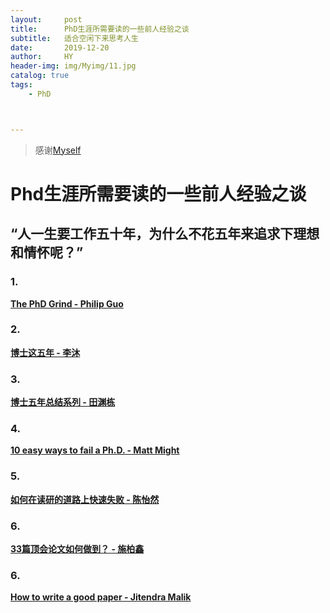 ```yaml
---
layout:     post
title:      PhD生涯所需要读的一些前人经验之谈
subtitle:   适合空闲下来思考人生
date:       2019-12-20
author:     HY
header-img: img/Myimg/11.jpg
catalog: true
tags:
    - PhD



---
```


> 感谢[Myself](https://difftime.github.io/)



# Phd生涯所需要读的一些前人经验之谈
“人一生要工作五十年，为什么不花五年来追求下理想和情怀呢？”
------

### 1. 

[**The PhD Grind - Philip Guo**](https://raw.githubusercontent.com/qipeng/phd-grind-chn/master/phd-grind-chn.pdf)

<!-- 不知道为啥原英文文档不见了，就只好找了个中文版的替代。这本书是 Philip J. Guo 的回忆录，讲诉了他整个PhD生涯，Philip J. Guo的文笔朴实理性，有学术论文风范。 -->


### 2. 

[**博士这五年 - 李沐**](https://zhuanlan.zhihu.com/p/25099638)

<!-- 李沐大佬在知乎上阐述博士五年的学术经历和感想，“人一生要工作五十年，为什么不花五年来追求下理想和情怀呢？” -->

### 3. 

[**博士五年总结系列 - 田渊栋**](http://yuandong-tian.com/five_year_summary_of_PhD.pdf)

<!-- 在FB工作的田老师的博士生涯与个人经验。 -->

### 4. 

[**10 easy ways to fail a Ph.D. - Matt Might**](http://matt.might.net/articles/ways-to-fail-a-phd/)

<!-- Matt Might教授的善意提醒，有些观点颇为有趣，“Ph.D. school even comes with built-in vows of poverty and obedience”。 -->

### 5. 

[**如何在读研的道路上快速失败 -  陈怡然**](https://mp.weixin.qq.com/s/ZfNUFUUHdgV2UAPB6C9gyw)

<!-- 在杜克工作的陈怡然教授的微信推文，原文章出自公众号“ 陈老师有话说”。 -->

### 6. 

[**33篇顶会论文如何做到？ -  施柏鑫**](https://mp.weixin.qq.com/s/xB0l3hsFDES3RtBtOb5MPg)

<!-- 施柏鑫研究员在PKU工作，是一位年轻有为的青年学者。 -->

### 6. 

[**How to write a good paper -  Jitendra Malik**](https://www.cc.gatech.edu/~parikh/citizenofcvpr/static/slides/malik_write_good_paper.pdf)
